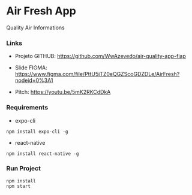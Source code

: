 # Air Fresh App

Quality Air Informations

### Links

- Projeto GITHUB: https://github.com/WwAzevedo/air-quality-app-fiap

- Slide FIGMA: https://www.figma.com/file/PttU5jTZ0eQGZScoGDZDLe/AirFresh?nodeid=0%3A1

- Pitch: https://youtu.be/5mK2RKCdDkA

### Requirements

- expo-cli
```
npm install expo-cli -g
```
- react-native
```
npm install react-native -g
```

### Run Project

``` 
npm install
npm start 
```
